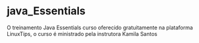 # java_Essentials
O treinamento Java Essentials curso oferecido gratuitamente na plataforma LinuxTips, o curso é ministrado pela instrutora Kamila Santos
